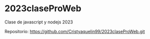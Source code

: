 # 2023claseProWeb
Clase de javascript y nodejs 2023 

Repositorio: 
https://github.com/Cristyaquelin99/2023claseProWeb.git
